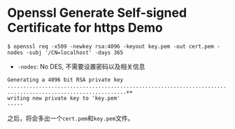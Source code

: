 Openssl Generate Self-signed Certificate for https Demo
=======================================================

```
$ openssl req -x509 -newkey rsa:4096 -keyout key.pem -out cert.pem -nodes -subj '/CN=localhost' -days 365
```

- `-nodes`: No DES, 不需要设置密码以及相关信息


```
Generating a 4096 bit RSA private key
...................................................................................................++
......................................++
writing new private key to 'key.pem'
-----
```

之后，将会多出一个`cert.pem`和`key.pem`文件。